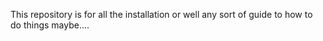 This repository is for all the installation or well any sort of guide to how to do things maybe....
